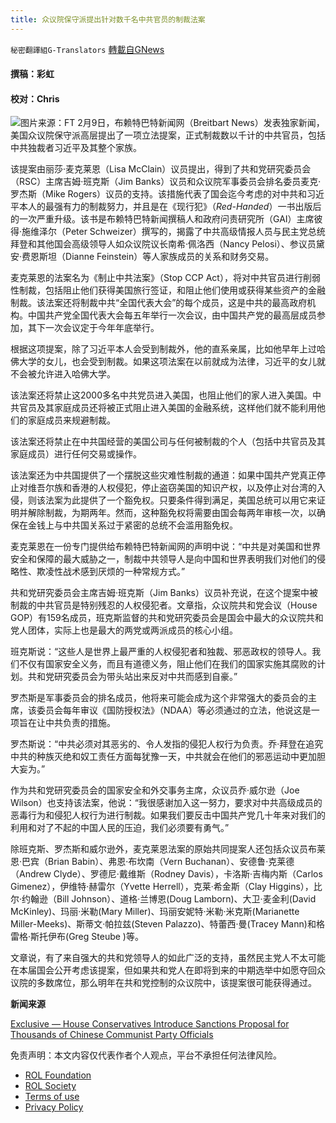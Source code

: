 ```yaml
---
title: 众议院保守派提出针对数千名中共官员的制裁法案
---
```

`秘密翻譯組G-Translators` [轉載自GNews](https://gnews.org/zh-hans/1983139/)

#### 撰稿：彩虹   

#### 校对：Chris
![](https://assets.gnews.org/wp-content/uploads/2022/02/图片1-12.jpg)图片来源：FT
2月9日，布赖特巴特新闻网（Breitbart News）发表独家新闻，美国众议院保守派高层提出了一项立法提案，正式制裁数以千计的中共官员，包括中共独裁者习近平及其整个家族。

该提案由丽莎·麦克莱恩（Lisa McClain）议员提出，得到了共和党研究委员会（RSC）主席吉姆·班克斯（Jim Banks）议员和众议院军事委员会排名委员麦克·罗杰斯（Mike Rogers）议员的支持。该措施代表了国会迄今考虑的对中共和习近平本人的最强有力的制裁努力，并且是在《现行犯》（*Red-Handed*）一书出版后的一次严重升级。该书是布赖特巴特新闻撰稿人和政府问责研究所（GAI）主席彼得·施维泽尔（Peter Schweizer）撰写的，揭露了中共高级情报人员与民主党总统拜登和其他国会高级领导人如众议院议长南希·佩洛西（Nancy Pelosi）、参议员黛安·费恩斯坦（Dianne Feinstein）等人家族成员的关系和财务交易。

麦克莱恩的法案名为《制止中共法案》（Stop CCP Act），将对中共官员进行削弱性制裁，包括阻止他们获得美国旅行签证，和阻止他们使用或获得某些资产的金融制裁。该法案还将制裁中共“全国代表大会”的每个成员，这是中共的最高政府机构。中国共产党全国代表大会每五年举行一次会议，由中国共产党的最高层成员参加，其下一次会议定于今年年底举行。

根据这项提案，除了习近平本人会受到制裁外，他的直系亲属，比如他早年上过哈佛大学的女儿，也会受到制裁。如果这项法案在以前就成为法律，习近平的女儿就不会被允许进入哈佛大学。

该法案还将禁止这2000多名中共党员进入美国，也阻止他们的家人进入美国。中共官员及其家庭成员还将被正式阻止进入美国的金融系统，这样他们就不能利用他们的家庭成员来规避制裁。

该法案还将禁止在中共国经营的美国公司与任何被制裁的个人（包括中共官员及其家庭成员）进行任何交易或操作。

该法案还为中共国提供了一个摆脱这些灾难性制裁的通道：如果中国共产党真正停止对维吾尔族和香港的人权侵犯，停止盗窃美国的知识产权，以及停止对台湾的入侵，则该法案为此提供了一个豁免权。只要条件得到满足，美国总统可以用它来证明并解除制裁，为期两年。然而，这种豁免权将需要由国会每两年审核一次，以确保在金钱上与中共国关系过于紧密的总统不会滥用豁免权。

麦克莱恩在一份专门提供给布赖特巴特新闻网的声明中说：“中共是对美国和世界安全和保障的最大威胁之一，制裁中共领导人是向中国和世界表明我们对他们的侵略性、欺凌性战术感到厌烦的一种常规方式。”

共和党研究委员会主席吉姆·班克斯（Jim Banks）议员补充说，在这个提案中被制裁的中共官员是特别残忍的人权侵犯者。文章指，众议院共和党会议（House GOP）有159名成员，班克斯监督的共和党研究委员会是国会中最大的众议院共和党人团体，实际上也是最大的两党或两派成员的核心小组。

班克斯说：“这些人是世界上最严重的人权侵犯者和独裁、邪恶政权的领导人。我们不仅有国家安全义务，而且有道德义务，阻止他们在我们的国家实施其腐败的计划。共和党研究委员会为带头站出来反对中共而感到自豪。”

罗杰斯是军事委员会的排名成员，他将来可能会成为这个非常强大的委员会的主席，该委员会每年审议《国防授权法》（NDAA）等必须通过的立法，他说这是一项旨在让中共负责的措施。

罗杰斯说：“中共必须对其恶劣的、令人发指的侵犯人权行为负责。乔·拜登在追究中共的种族灭绝和奴工责任方面每犹豫一天，中共就会在他们的邪恶运动中更加胆大妄为。”

作为共和党研究委员会的国家安全和外交事务主席，众议员乔·威尔逊（Joe Wilson）也支持该法案，他说：“我很感谢加入这一努力，要求对中共高级成员的恶毒行为和侵犯人权行为进行制裁。如果我们要反击中国共产党几十年来对我们的利用和对了不起的中国人民的压迫，我们必须要有勇气。”

除班克斯、罗杰斯和威尔逊外，麦克莱恩法案的原始共同提案人还包括众议员布莱恩·巴宾（Brian Babin）、弗恩·布坎南（Vern Buchanan）、安德鲁·克莱德（Andrew Clyde）、罗德尼·戴维斯（Rodney Davis），卡洛斯·吉梅内斯（Carlos Gimenez），伊维特·赫雷尔（Yvette Herrell），克莱·希金斯（Clay Higgins），比尔·约翰逊（Bill Johnson）、道格·兰博恩(Doug Lamborn)、大卫·麦金利(David McKinley)、玛丽·米勒(Mary Miller)、玛丽安妮特·米勒·米克斯(Marianette Miller-Meeks)、斯蒂文·帕拉兹(Steven Palazzo)、特蕾西·曼(Tracey Mann)和格雷格·斯托伊布(Greg Steube )等。

文章说，有了来自强大的共和党领导人的如此广泛的支持，虽然民主党人不太可能在本届国会公开考虑该提案，但如果共和党人在即将到来的中期选举中如愿夺回众议院的多数席位，那么明年在共和党控制的众议院中，该提案很可能获得通过。

**新闻来源**

[Exclusive — House Conservatives Introduce Sanctions Proposal for Thousands of Chinese Communist Party Officials](https://www.breitbart.com/politics/2022/02/09/exclusive-house-conservatives-introduce-sanctions-proposal-for-thousands-chinese-communist-party-officials/)

 

免责声明：本文内容仅代表作者个人观点，平台不承担任何法律风险。

- [ROL Foundation](https://rolfoundation.org/)
- [ROL Society](https://rolsociety.org/)
- [Terms of use](https://gnews.org/terms-of-use-3/)
- [Privacy Policy](https://gnews.org/privacy-policy/)
